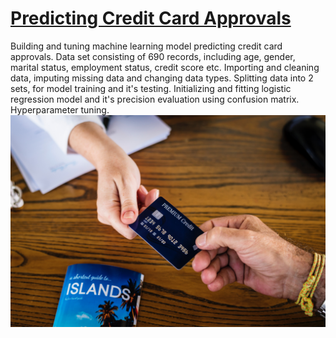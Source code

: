 # [Predicting Credit Card Approvals](https://github.com/Cinda85/Predicting-Credit-Card-Approvals)
Building and tuning machine learning model predicting credit card approvals.
Data set consisting of 690 records, including age, gender, marital status, employment status, credit score etc.
Importing and cleaning data, imputing missing data and changing data types.
Splitting data into 2 sets, for model training and it's testing.
Initializing and fitting logistic regression model and it's precision evaluation using confusion matrix.
Hyperparameter tuning.
![](https://github.com/Cinda85/Predicting-Credit-Card-Approvals/blob/main/Images/credit_card.jpg)
